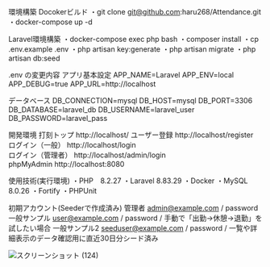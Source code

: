環境構築
Docokerビルド
・git clone git@github.com:haru268/Attendance.git
・docker-compose up -d

Laravel環境構築
・docker-compose exec php bash
・composer install
・cp .env.example .env
・php artisan key:generate
・php artisan migrate
・php artisan db:seed

.env の変更内容
アプリ基本設定
APP_NAME=Laravel
APP_ENV=local
APP_DEBUG=true
APP_URL=http://localhost

データベース
DB_CONNECTION=mysql
DB_HOST=mysql
DB_PORT=3306
DB_DATABASE=laravel_db
DB_USERNAME=laravel_user
DB_PASSWORD=laravel_pass

開発環境
打刻トップ	http://localhost/
ユーザー登録	http://localhost/register	
ログイン（一般）	http://localhost/login	
ログイン（管理者）	http://localhost/admin/login	
phpMyAdmin	http://localhost:8080

使用技術(実行環境)
・PHP　8.2.27
・Laravel 8.83.29
・Docker
・MySQL　8.0.26
・Fortify
・PHPUnit

初期アカウント(Seederで作成済み)
管理者	admin@example.com / password
一般サンプル	user@example.com / password  / 手動で「出勤→休憩→退勤」を試したい場合
一般サンプル2 seeduser@example.com  / password / 一覧や詳細表示のデータ確認用に直近30日分シード済み

![スクリーンショット (124)](https://github.com/user-attachments/assets/49a68e82-2bb8-458e-8ee6-2a4c4c1a3450)
